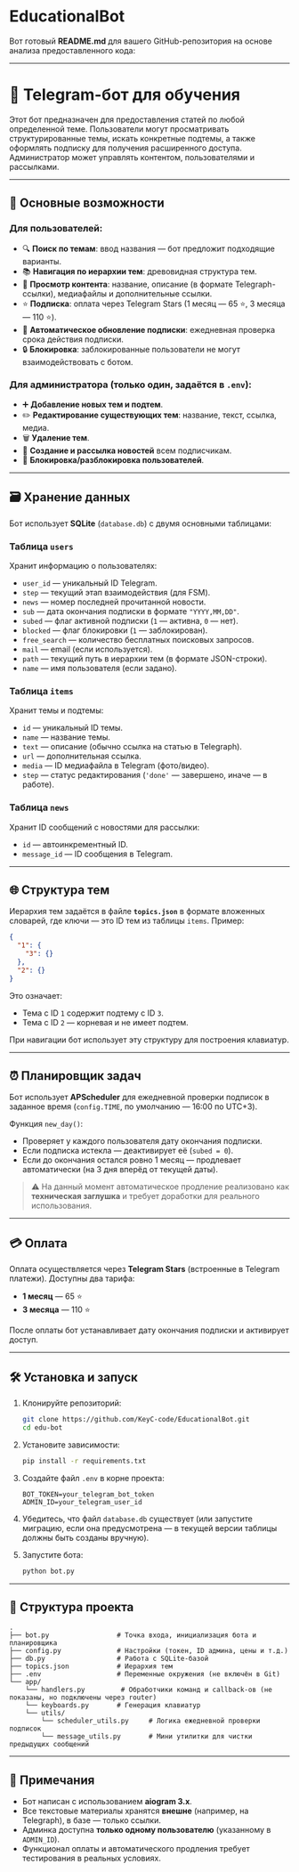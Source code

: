 ﻿# EducationalBot

Вот готовый **README.md** для вашего GitHub-репозитория на основе анализа предоставленного кода:

---

# 🧠 Telegram-бот для обучения

Этот бот предназначен для предоставления статей по любой определенной теме. Пользователи могут просматривать структурированные темы, искать конкретные подтемы, а также оформлять подписку для получения расширенного доступа. Администратор может управлять контентом, пользователями и рассылками.

---

## 📌 Основные возможности

### Для пользователей:
- 🔍 **Поиск по темам**: ввод названия — бот предложит подходящие варианты.
- 📚 **Навигация по иерархии тем**: древовидная структура тем.
- 💬 **Просмотр контента**: название, описание (в формате Telegraph-ссылки), медиафайлы и дополнительные ссылки.
- ⭐ **Подписка**: оплата через Telegram Stars (1 месяц — 65 ⭐️, 3 месяца — 110 ⭐️).
- 📅 **Автоматическое обновление подписки**: ежедневная проверка срока действия подписки.
- 🔒 **Блокировка**: заблокированные пользователи не могут взаимодействовать с ботом.

### Для администратора (только один, задаётся в `.env`):
- ➕ **Добавление новых тем и подтем**.
- ✏️ **Редактирование существующих тем**: название, текст, ссылка, медиа.
- 🗑️ **Удаление тем**.
- 📰 **Создание и рассылка новостей** всем подписчикам.
- 🚫 **Блокировка/разблокировка пользователей**.

---

## 🗃️ Хранение данных

Бот использует **SQLite** (`database.db`) с двумя основными таблицами:

### Таблица `users`
Хранит информацию о пользователях:
- `user_id` — уникальный ID Telegram.
- `step` — текущий этап взаимодействия (для FSM).
- `news` — номер последней прочитанной новости.
- `sub` — дата окончания подписки в формате `"YYYY,MM,DD"`.
- `subed` — флаг активной подписки (`1` — активна, `0` — нет).
- `blocked` — флаг блокировки (`1` — заблокирован).
- `free_search` — количество бесплатных поисковых запросов.
- `mail` — email (если используется).
- `path` — текущий путь в иерархии тем (в формате JSON-строки).
- `name` — имя пользователя (если задано).

### Таблица `items`
Хранит темы и подтемы:
- `id` — уникальный ID темы.
- `name` — название темы.
- `text` — описание (обычно ссылка на статью в Telegraph).
- `url` — дополнительная ссылка.
- `media` — ID медиафайла в Telegram (фото/видео).
- `step` — статус редактирования (`'done'` — завершено, иначе — в работе).

### Таблица `news`
Хранит ID сообщений с новостями для рассылки:
- `id` — автоинкрементный ID.
- `message_id` — ID сообщения в Telegram.

---

## 🌐 Структура тем

Иерархия тем задаётся в файле **`topics.json`** в формате вложенных словарей, где ключи — это ID тем из таблицы `items`. Пример:

```json
{
  "1": {
    "3": {}
  },
  "2": {}
}
```

Это означает:
- Тема с ID `1` содержит подтему с ID `3`.
- Тема с ID `2` — корневая и не имеет подтем.

При навигации бот использует эту структуру для построения клавиатур.

---

## ⏰ Планировщик задач

Бот использует **APScheduler** для ежедневной проверки подписок в заданное время (`config.TIME`, по умолчанию — 16:00 по UTC+3).

Функция `new_day()`:
- Проверяет у каждого пользователя дату окончания подписки.
- Если подписка истекла — деактивирует её (`subed = 0`).
- Если до окончания остался ровно 1 месяц — продлевает автоматически (на 3 дня вперёд от текущей даты).

> ⚠️ На данный момент автоматическое продление реализовано как **техническая заглушка** и требует доработки для реального использования.

---

## 💳 Оплата

Оплата осуществляется через **Telegram Stars** (встроенные в Telegram платежи). Доступны два тарифа:
- **1 месяц** — 65 ⭐️
- **3 месяца** — 110 ⭐️

После оплаты бот устанавливает дату окончания подписки и активирует доступ.

---

## 🛠️ Установка и запуск

1. Клонируйте репозиторий:
   ```bash
   git clone https://github.com/KeyC-code/EducationalBot.git
   cd edu-bot
   ```

2. Установите зависимости:
   ```bash
   pip install -r requirements.txt
   ```

3. Создайте файл `.env` в корне проекта:
   ```env
   BOT_TOKEN=your_telegram_bot_token
   ADMIN_ID=your_telegram_user_id
   ```

4. Убедитесь, что файл `database.db` существует (или запустите миграцию, если она предусмотрена — в текущей версии таблицы должны быть созданы вручную).

5. Запустите бота:
   ```bash
   python bot.py
   ```

---

## 📁 Структура проекта

```
.
├── bot.py                 # Точка входа, инициализация бота и планировщика
├── config.py              # Настройки (токен, ID админа, цены и т.д.)
├── db.py                  # Работа с SQLite-базой
├── topics.json            # Иерархия тем
├── .env                   # Переменные окружения (не включён в Git)
└── app/
    └── handlers.py         # Обработчики команд и callback-ов (не показаны, но подключены через router)
    └── keyboards.py       # Генерация клавиатур
    └── utils/
        └── scheduler_utils.py     # Логика ежедневной проверки подписок
        └── message_utils.py       # Мини утилитки для чистки предыдущих сообщений
```

---

## 📝 Примечания

- Бот написан с использованием **aiogram 3.x**.
- Все текстовые материалы хранятся **внешне** (например, на Telegraph), в базе — только ссылки.
- Админка доступна **только одному пользователю** (указанному в `ADMIN_ID`).
- Функционал оплаты и автоматического продления требует тестирования в реальных условиях.


